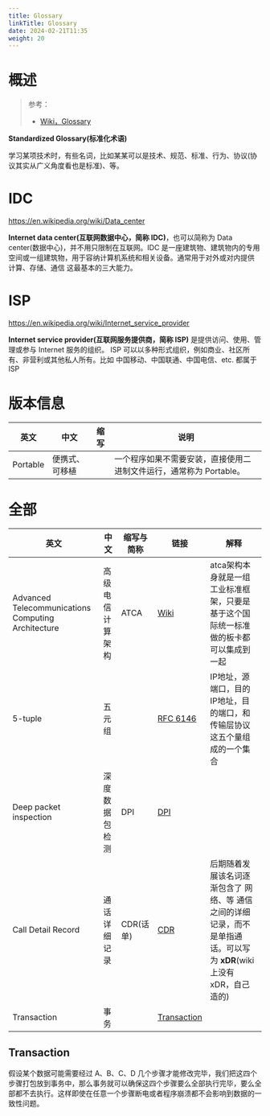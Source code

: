 ```yaml
---
title: Glossary
linkTitle: Glossary
date: 2024-02-21T11:35
weight: 20
---
```


# 概述

> 参考：
>
> - [Wiki，Glossary](https://en.wikipedia.org/wiki/Glossary)

**Standardized Glossary(标准化术语)**

学习某项技术时，有些名词，比如某某可以是技术、规范、标准、行为、协议(协议其实从广义角度看也是标准)、等。

# IDC

https://en.wikipedia.org/wiki/Data_center

**Internet data center(互联网数据中心，简称 IDC)**，也可以简称为 Data center(数据中心)，并不用只限制在互联网。IDC 是一座建筑物、建筑物内的专用空间或一组建筑物，用于容纳计算机系统和相关设备。通常用于对外或对内提供 计算、存储、通信 这最基本的三大能力。

# ISP

https://en.wikipedia.org/wiki/Internet_service_provider

**Internet service provider(互联网服务提供商，简称 ISP)** 是提供访问、使用、管理或参与 Internet 服务的组织。 ISP 可以以多种形式组织，例如商业、社区所有、非营利或其他私人所有。比如 中国移动、中国联通、中国电信、etc. 都属于 ISP

# 版本信息

| 英文     | 中文           | 缩写 | 说明                                                                |
| -------- | -------------- | ---- | ------------------------------------------------------------------- |
| Portable | 便携式、可移植 |      | 一个程序如果不需要安装，直接使用二进制文件运行，通常称为 Portable。 |

# 全部

| 英文                                                 | 中文       | 缩写与简称   | 链接                                                                                       | 解释                                                                    |
| -------------------------------------------------- | -------- | ------- | ---------------------------------------------------------------------------------------- | --------------------------------------------------------------------- |
| Advanced Telecommunications Computing Architecture | 高级电信计算架构 | ATCA    | [Wiki](https://en.wikipedia.org/wiki/Advanced_Telecommunications_Computing_Architecture) | atca架构本身就是一组工业标准框架，只要是基于这个国际统一标准做的板卡都可以集成到一起                          |
| 5-tuple                                            | 五元组      |         | [RFC 6146](https://datatracker.ietf.org/doc/html/rfc6146#section-2)                      | IP地址，源端口，目的IP地址，目的端口，和传输层协议这五个量组成的一个集合                                |
| Deep packet inspection                             | 深度数据包检测  | DPI     | [DPI](/docs/7.信息安全/Network%20analysis/DPI.md)                                            |                                                                       |
| Call Detail Record                                 | 通话详细记录   | CDR(话单) | [CDR](https://en.wikipedia.org/wiki/Call_detail_record)                                  | 后期随着发展该名词逐渐包含了 网络、等 通信之间的详细记录，而不是单指通话。可以写为 **xDR**(wiki 上没有 xDR，自己造的) |
| Transaction<br>                                    | 事务       |         | [Transaction](#transaction)                                                              |                                                                       |

## Transaction

假设某个数据可能需要经过 A、B、C、D 几个步骤才能修改完毕，我们把这四个步骤打包放到事务中，那么事务就可以确保这四个步骤要么全部执行完毕，要么全部都不去执行。这样即使在任意一个步骤断电或者程序崩溃都不会影响到数据的一致性问题。
